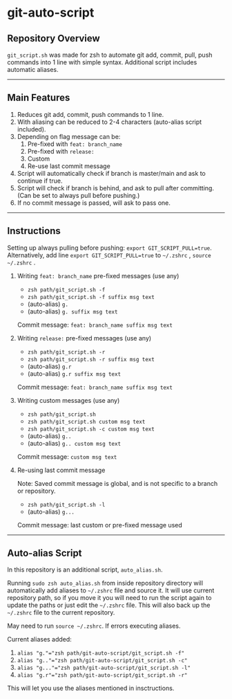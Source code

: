 # git-auto-script

## Repository Overview

`git_script.sh` was made for zsh to automate git add, commit, pull, push commands into 1 line with simple syntax.
Additional script includes automatic aliases.

---

## Main Features

1. Reduces git add, commit, push commands to 1 line.
2. With aliasing can be reduced to 2-4 characters (auto-alias script included).
3. Depending on flag message can be:
    1. Pre-fixed with `feat: branch_name`
    2. Pre-fixed with `release:`
    3. Custom
    4. Re-use last commit message
4. Script will automatically check if branch is master/main and ask to continue if true.
5. Script will check if branch is behind, and ask to pull after committing. (Can be set to always pull before pushing.)
6. If no commit message is passed, will ask to pass one.

---

## Instructions

Setting up always pulling before pushing:
`export GIT_SCRIPT_PULL=true`. Alternatively, add line `export GIT_SCRIPT_PULL=true` to `~/.zshrc` , `source ~/.zshrc` .

1. Writing `feat: branch_name` pre-fixed messages (use any)

    * `zsh path/git_script.sh -f`
    * `zsh path/git_script.sh -f suffix msg text`
    * (auto-alias) `g.`
    * (auto-alias) `g. suffix msg text`

    Commit message: `feat: branch_name suffix msg text`

2. Writing `release:` pre-fixed messages (use any)

    * `zsh path/git_script.sh -r`
    * `zsh path/git_script.sh -r suffix msg text`
    * (auto-alias) `g.r`
    * (auto-alias) `g.r suffix msg text`

    Commit message: `feat: branch_name suffix msg text`

3. Writing custom messages (use any)

    * `zsh path/git_script.sh`
    * `zsh path/git_script.sh custom msg text`
    * `zsh path/git_script.sh -c custom msg text`
    * (auto-alias) `g..`
    * (auto-alias) `g.. custom msg text`

    Commit message: `custom msg text`

4. Re-using last commit message

    Note: Saved commit message is global, and is not specific to a branch or repository.

    * `zsh path/git_script.sh -l`
    * (auto-alias) `g...`

    Commit message: last custom or pre-fixed message used

---

## Auto-alias Script

In this repository is an additional script, `auto_alias.sh`.

Running `sudo zsh auto_alias.sh` from inside repository directory will automatically add aliases to `~/.zshrc` file and source it. It will use current repository path, so if you move it you will need to run the script again to update the paths or just edit the `~/.zshrc` file. This will also back up the `~/.zshrc` file to the current repository.

May need to run `source ~/.zshrc`. If errors executing aliases.

Current aliases added:

1. `alias "g."="zsh path/git-auto-script/git_script.sh -f"`
2. `alias "g.."="zsh path/git-auto-script/git_script.sh -c"`
3. `alias "g..."="zsh path/git-auto-script/git_script.sh -l"`
4. `alias "g.r"="zsh path/git-auto-script/git_script.sh -r"`

This will let you use the aliases mentioned in insctructions.


